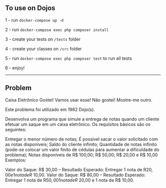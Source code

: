 ## To use on Dojos

1 - run `docker-compose up -d`

2 - run `docker-compose exec php composer install`

3 - create your tests on `/tests` folder

4 - create your classes on `/src` folder

5 - run `docker-compose exec php composer test` to run all tests

6 - enjoy!

---

## Problem
Caixa Eletrônico
Gostei! Vamos usar esse!
Não gostei! Mostre-me outro.

Este problema foi utilizado em 1982 Dojo(s).

Desenvolva um programa que simule a entrega de notas quando um cliente efetuar um saque em um caixa eletrônico. Os requisitos básicos são os seguintes:

Entregar o menor número de notas;
É possível sacar o valor solicitado com as notas disponíveis;
Saldo do cliente infinito;
Quantidade de notas infinito (pode-se colocar um valor finito de cédulas para aumentar a dificuldade do problema);
Notas disponíveis de R$ 100,00; R$ 50,00; R$ 20,00 e R$ 10,00
Exemplos:

Valor do Saque: R$ 30,00 – Resultado Esperado: Entregar 1 nota de R$20,00 e 1 nota de R$ 10,00.
Valor do Saque: R$ 80,00 – Resultado Esperado: Entregar 1 nota de R$50,00 1 nota de R$ 20,00 e 1 nota de R$ 10,00.